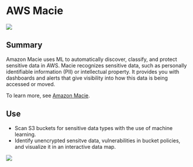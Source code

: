 # AWS Macie

![](https://explore.skillbuilder.aws/files/a/w/aws_prod1_docebosaas_com/1721163600/qQMAeir7CedYq2w0pM_zlw/tincan/1795780_1704469401_o_1hjd4l7tc11hedc913i09dklbhj_zip/assets/aYudK0oJ_ugYdDO3_nP76NGEbwMtTwMVL.png)

## Summary

Amazon Macie uses ML to automatically discover, classify, and protect sensitive data in AWS. Macie recognizes sensitive data, such as personally identifiable information (PII) or intellectual property. It provides you with dashboards and alerts that give visibility into how this data is being accessed or moved.


To learn more, see [Amazon Macie](https://aws.amazon.com/macie/).

## Use

- Scan S3 buckets for sensitive data types with the use of machine learning.
- Identify unencrypted sensitve data, vulnerabilities in bucket policies, and visualize it in an interactive data map.

![](https://d1.awsstatic.com/reInvent/reinvent-2022/macie/Product-Page-Diagram_Amazon-Macie.a51550cca0a731ba2e4a26e8463ed5f5a81202e3.png)
